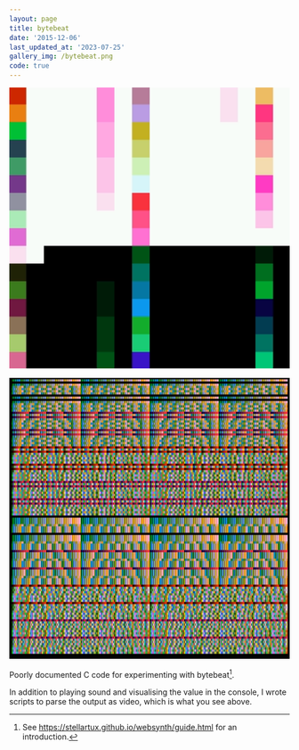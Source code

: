 ```yaml
---
layout: page
title: bytebeat
date: '2015-12-06'
last_updated_at: '2023-07-25'
gallery_img: /bytebeat.png
code: true
---
```


[![](/bytebeat.png)](https://github.com/wcerfgba/bytebeat)

[![](/bytebeat_2.png)](https://github.com/wcerfgba/bytebeat)

Poorly documented C code for experimenting with bytebeat[^bytebeat].

In addition to playing sound and visualising the value in the console, I wrote scripts to parse the output as video, which is what you see above.

[^bytebeat]: See <https://stellartux.github.io/websynth/guide.html> for an introduction.
